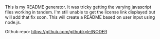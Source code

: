 This is my README generator. It was tricky getting the varying javascript files working in tandem. I'm still unable to get the license link displayed but will add that fix soon.
This will create a README based on user input using node.js.

Github repo: https://github.com/githubkyle/NODER
